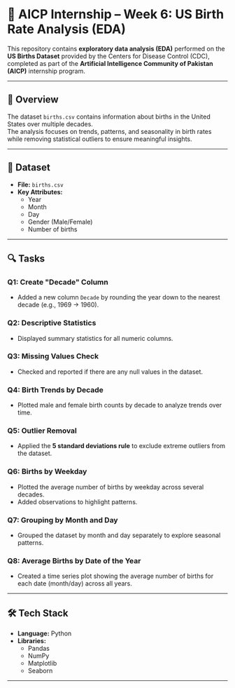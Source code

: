 # 👶 AICP Internship – Week 6: US Birth Rate Analysis (EDA)

This repository contains **exploratory data analysis (EDA)** performed on the **US Births Dataset** provided by the Centers for Disease Control (CDC), completed as part of the **Artificial Intelligence Community of Pakistan (AICP)** internship program.

---

## 📝 Overview
The dataset `births.csv` contains information about births in the United States over multiple decades.  
The analysis focuses on trends, patterns, and seasonality in birth rates while removing statistical outliers to ensure meaningful insights.

---

## 📂 Dataset
- **File:** `births.csv`
- **Key Attributes:**
  - Year
  - Month
  - Day
  - Gender (Male/Female)
  - Number of births

---

## 🔍 Tasks

### **Q1: Create "Decade" Column**
- Added a new column `Decade` by rounding the year down to the nearest decade (e.g., 1969 → 1960).

### **Q2: Descriptive Statistics**
- Displayed summary statistics for all numeric columns.

### **Q3: Missing Values Check**
- Checked and reported if there are any null values in the dataset.

### **Q4: Birth Trends by Decade**
- Plotted male and female birth counts by decade to analyze trends over time.

### **Q5: Outlier Removal**
- Applied the **5 standard deviations rule** to exclude extreme outliers from the dataset.

### **Q6: Births by Weekday**
- Plotted the average number of births by weekday across several decades.
- Added observations to highlight patterns.

### **Q7: Grouping by Month and Day**
- Grouped the dataset by month and day separately to explore seasonal patterns.

### **Q8: Average Births by Date of the Year**
- Created a time series plot showing the average number of births for each date (month/day) across all years.

---

## 🛠 Tech Stack
- **Language:** Python
- **Libraries:**
  - Pandas
  - NumPy
  - Matplotlib
  - Seaborn

---
